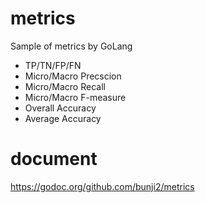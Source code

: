 # metrics
Sample of metrics by GoLang

+ TP/TN/FP/FN
+ Micro/Macro Precscion
+ Micro/Macro Recall
+ Micro/Macro F-measure
+ Overall Accuracy
+ Average Accuracy

# document
https://godoc.org/github.com/bunji2/metrics
